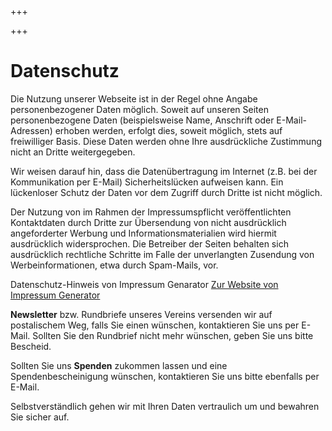 +++

+++
# Datenschutz

Die Nutzung unserer Webseite ist in der Regel ohne Angabe personenbezogener Daten möglich. Soweit auf unseren Seiten personenbezogene Daten (beispielsweise Name, Anschrift oder E-Mail-Adressen) erhoben werden, erfolgt dies, soweit möglich, stets auf freiwilliger Basis. Diese Daten werden ohne Ihre ausdrückliche Zustimmung nicht an Dritte weitergegeben.

Wir weisen darauf hin, dass die Datenübertragung im Internet (z.B. bei der Kommunikation per E-Mail) Sicherheitslücken aufweisen kann. Ein lückenloser Schutz der Daten vor dem Zugriff durch Dritte ist nicht möglich.

Der Nutzung von im Rahmen der Impressumspflicht veröffentlichten Kontaktdaten durch Dritte zur Übersendung von nicht ausdrücklich angeforderter Werbung und Informationsmaterialien wird hiermit ausdrücklich widersprochen. Die Betreiber der Seiten behalten sich ausdrücklich rechtliche Schritte im Falle der unverlangten Zusendung von Werbeinformationen, etwa durch Spam-Mails, vor.

Datenschutz-Hinweis von Impressum Genarator [Zur Website von Impressum Generator](https://www.impressum-generator.de)

**Newsletter** bzw. Rundbriefe unseres Vereins versenden wir auf postalischem Weg, falls Sie einen wünschen, kontaktieren Sie uns per E-Mail. Sollten Sie den Rundbrief nicht mehr wünschen, geben Sie uns bitte Bescheid.

Sollten Sie uns **Spenden** zukommen lassen und eine Spendenbescheinigung wünschen, kontaktieren Sie uns bitte ebenfalls per E-Mail.

Selbstverständlich gehen wir mit Ihren Daten vertraulich um und bewahren Sie sicher auf.